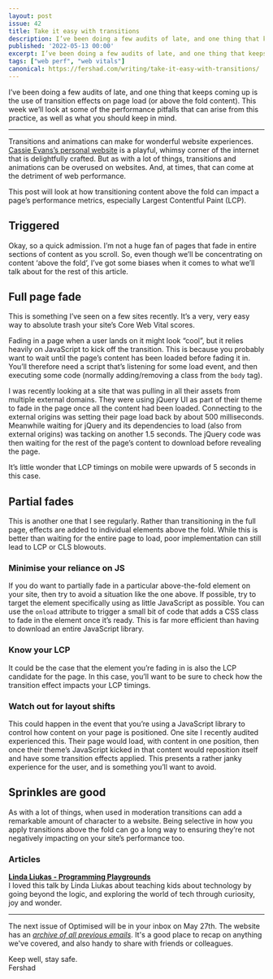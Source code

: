 ```yaml
---
layout: post
issue: 42
title: Take it easy with transitions
description: I’ve been doing a few audits of late, and one thing that keeps coming up is the use of transition effects on page load (or above the fold content). This week we’ll look at some of the performance pitfalls that can arise from this practice, as well as what you should keep in mind.
published: '2022-05-13 00:00'
excerpt: I’ve been doing a few audits of late, and one thing that keeps coming up is the use of transition effects on page load (or above the fold content). This week we’ll look at some of the performance pitfalls that can arise from this practice, as well as what you should keep in mind.
tags: ["web perf", "web vitals"]
canonical: https://fershad.com/writing/take-it-easy-with-transitions/
---
```

I’ve been doing a few audits of late, and one thing that keeps coming up is the use of transition effects on page load (or above the fold content). This week we’ll look at some of the performance pitfalls that can arise from this practice, as well as what you should keep in mind.

<!-- # Take it easy with transitions -->
***

Transitions and animations can make for wonderful website experiences. [Cassie Evans’s personal website](https://www.cassie.codes/) is a playful, whimsy corner of the internet that is delightfully crafted. But as with a lot of things, transitions and animations can be overused on websites. And, at times, that can come at the detriment of web performance.

This post will look at how transitioning content above the fold can impact a page’s performance metrics, especially Largest Contentful Paint (LCP).

## Triggered

Okay, so a quick admission. I’m not a huge fan of pages that fade in entire sections of content as you scroll. So, even though we’ll be concentrating on content ‘above the fold’, I’ve got some biases when it comes to what we’ll talk about for the rest of this article.

## Full page fade

This is something I’ve seen on a few sites recently. It’s a very, very easy way to absolute trash your site’s Core Web Vital scores. 

Fading in a page when a user lands on it might look “cool”, but it relies heavily on JavaScript to kick off the transition. This is because you probably want to wait until the page’s content has been loaded before fading it in. You’ll therefore need a script that’s listening for some load event, and then executing some code (normally adding/removing a class from the `body` tag).

I was recently looking at a site that was pulling in all their assets from multiple external domains. They were using jQuery UI as part of their theme to fade in the page once all the content had been loaded. Connecting to the external origins was setting their page load back by about 500 milliseconds. Meanwhile waiting for jQuery and its dependencies to load (also from external origins) was tacking on another 1.5 seconds. The jQuery code was then waiting for the rest of the page’s content to download before revealing the page.

It’s little wonder that LCP timings on mobile were upwards of 5 seconds in this case.

## Partial fades

This is another one that I see regularly. Rather than transitioning in the full page, effects are added to individual elements above the fold. While this is better than waiting for the entire page to load, poor implementation can still lead to LCP or CLS blowouts.

### Minimise your reliance on JS

If you do want to partially fade in a particular above-the-fold element on your site, then try to avoid a situation like the one above. If possible, try to target the element specifically using as little JavaScript as possible. You can use the `onload` attribute to trigger a small bit of code that adds a CSS class to fade in the element once it’s ready. This is far more efficient than having to download an entire JavaScript library.

### Know your LCP

It could be the case that the element you’re fading in is also the LCP candidate for the page. In this case, you’ll want to be sure to check how the transition effect impacts your LCP timings. 

### Watch out for layout shifts

This could happen in the event that you’re using a JavaScript library to control how content on your page is positioned. One site I recently audited experienced this. Their page would load, with content in one position, then once their theme’s JavaScript kicked in that content would reposition itself and have some transition effects applied. This presents a rather janky experience for the user, and is something you’ll want to avoid.

## Sprinkles are good

As with a lot of things, when used in moderation transitions can add a remarkable amount of character to a website. Being selective in how you apply transitions above the fold can go a long way to ensuring they’re not negatively impacting on your site’s performance too.

### Articles

**[Linda Liukas - Programming Playgrounds](https://www.youtube.com/watch?v=4F5UpsEcYhU)**  
I loved this talk by Linda Liukas about teaching kids about technology by going beyond the logic, and exploring the world of tech through curiosity, joy and wonder.

***

The next issue of Optimised will be in your inbox on May 27th. The website has an *[archive of all previous emails](https://optimised.email/)*. It's a good place to recap on anything we've covered, and also handy to share with friends or colleagues.

Keep well, stay safe.  
Fershad